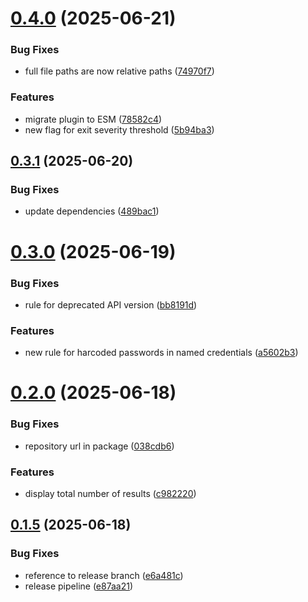 # [0.4.0](https://github.com/victorgz/sf-metalinter/compare/v0.3.1...v0.4.0) (2025-06-21)


### Bug Fixes

* full file paths are now relative paths ([74970f7](https://github.com/victorgz/sf-metalinter/commit/74970f7b45e31ec19ec2f3f798e534ec9d432d14))


### Features

* migrate plugin to ESM ([78582c4](https://github.com/victorgz/sf-metalinter/commit/78582c4efaf024e0e31a5872d21ce9665be56486))
* new flag for exit severity threshold ([5b94ba3](https://github.com/victorgz/sf-metalinter/commit/5b94ba34117eafa5d768266d5a169193055aae6c))

## [0.3.1](https://github.com/victorgz/sf-metalinter/compare/v0.3.0...v0.3.1) (2025-06-20)


### Bug Fixes

* update dependencies ([489bac1](https://github.com/victorgz/sf-metalinter/commit/489bac1fd57f1a61e4b57d58604fbe3a2e7a6d48))

# [0.3.0](https://github.com/victorgz/sf-metalinter/compare/v0.2.0...v0.3.0) (2025-06-19)


### Bug Fixes

* rule for deprecated API version ([bb8191d](https://github.com/victorgz/sf-metalinter/commit/bb8191d004414a7f45def00aee79d350de19bc9b))


### Features

* new rule for harcoded passwords in named credentials ([a5602b3](https://github.com/victorgz/sf-metalinter/commit/a5602b39376eb9052bcf23f090659c938c668d47))

# [0.2.0](https://github.com/victorgz/sf-metalinter/compare/v0.1.5...v0.2.0) (2025-06-18)


### Bug Fixes

* repository url in package ([038cdb6](https://github.com/victorgz/sf-metalinter/commit/038cdb6dafacddf1ff082428a776765523344072))


### Features

* display total number of results ([c982220](https://github.com/victorgz/sf-metalinter/commit/c982220d907d69a3bebba7a789cea78a095e54b2))

## [0.1.5](https://github.com/victorgz/sf-metalinter/compare/v0.1.4...v0.1.5) (2025-06-18)


### Bug Fixes

* reference to release branch ([e6a481c](https://github.com/victorgz/sf-metalinter/commit/e6a481c8ef1ab75d5566ad7f6d3a6284f6b25480))
* release pipeline ([e87aa21](https://github.com/victorgz/sf-metalinter/commit/e87aa21429f678018125b9464572038b848cfdee))
